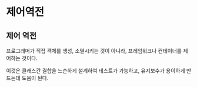 # 제어역전

## 제어 역전

프로그래머가 직접 객체를 생성, 소멸시키는 것이 아니라, 프레임워크나 컨테이너를 제어하는 것이다.

이것은 클래스간 결합을 느슨하게 설계하여 테스트가 가능하고, 유지보수가 용이하게 만드는데 도움이 된다.
